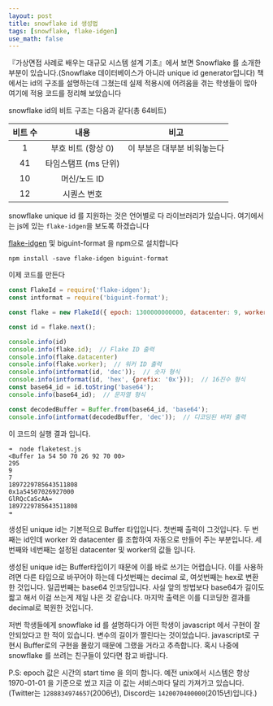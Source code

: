 ```yaml
---
layout: post
title: snowflake id 생성법
tags: [snowflake, flake-idgen]
use_math: false
---
```




『가상면접 사례로 배우는 대규모 시스템 설계 기초』에서 보면 Snowflake 를 소개한 부분이 있습니다.(Snowflake 데이터베이스가 아니라 unique id generator입니다) 책에서는 id의 구조를 설명하는데 그쳤는데 실제 적용시에 어려움을 겪는 학생들이 많아 여기에 적용 코드를 정리해 보았습니다

snowflake id의 비트 구조는 다음과 같다(총 64비트)

| 비트 수 |         내용         |            비고             |
| :-----: | :------------------: | :-------------------------: |
|    1    |  부호 비트 (항상 0)  | 이 부분은 대부분 비워놓는다 |
|   41    | 타임스탬프 (ms 단위) |                             |
|   10    |     머신/노드 ID     |                             |
|   12    |     시퀀스 번호      |                             |



snowflake unique id 를 지원하는 것은 언어별로 다 라이브러리가 있습니다. 여기에서는 js에 있는 `flake-idgen`을 보도록 하겠습니다

[flake-idgen](https://www.npmjs.com/package/flake-idgen) 및 biguint-format 을 npm으로 설치합니다

```
npm install -save flake-idgen biguint-format
```



이제 코드를 만든다

```javascript
const FlakeId = require('flake-idgen');
const intformat = require('biguint-format');

const flake = new FlakeId({ epoch: 1300000000000, datacenter: 9, worker: 7 });

const id = flake.next();

console.info(id)
console.info(flake.id);  // Flake ID 출력
console.info(flake.datacenter)
console.info(flake.worker);  // 워커 ID 출력
console.info(intformat(id, 'dec'));  // 숫자 형식
console.info(intformat(id, 'hex', {prefix: '0x'}));  // 16진수 형식
const base64_id = id.toString('base64');
console.info(base64_id);  // 문자열 형식

const decodedBuffer = Buffer.from(base64_id, 'base64');
console.info(intformat(decodedBuffer, 'dec'));  // 디코딩된 버퍼 출력

```



이 코드의 실행 결과 입니다. 



```
➜  node flaketest.js 
<Buffer 1a 54 50 70 26 92 70 00>
295
9
7
1897229785643511808
0x1a54507026927000
GlRQcCaScAA=
1897229785643511808
➜  
```



생성된 unique id는 기본적으로 Buffer 타입입니다. 첫번째 출력이 그것입니다. 두 번째는 id인데 worker 와 datacenter 를 조합하여 자동으로 만들어 주는 부분입니다. 세번째와 네번째는 설정된 datacenter 및 worker의 값들 입니다. 

생성된 unique id는 Buffer타입이기 때문에 이를 바로 쓰기는 어렵습니다. 이를 사용하려면 다른 타입으로 바꾸어야 하는데 다섯번째는 decimal 로, 여섯번째는 hex로 변환한 것입니다. 일곱번째는 base64 인코딩입니다. 사실 앞의 방법보다 base64가 길이도 짧고 해서 이걸 쓰는게 제일 나은 것 같습니다. 마지막 출력은 이를 디코딩한 결과를 decimal로 복원한 것입니다. 



저번 학생들에게 snowflake id 를 설명하다가 어떤 학생이 javascript 에서 구현이 잘 안되었다고 한 적이 있습니다. 변수의 길이가 짤린다는 것이었습니다. javascript로 구현시 Buffer로의 구현을 몰랐기 때문에 그랬을 거라고 추측합니다. 혹시 나중에 snowflake 를 쓰려는 친구들이 있다면 참고 바랍니다. 



P.S: epoch 값은 시간의 start time 을 의미 합니다. 예전 unix에서 시스템은 항상 1970-01-01 을 기준으로 썼고 지금 이 값는 서비스마다 달리 가져가고 있습니다. (Twitter는 `1288834974657`(2006년), Discord는 `1420070400000`(2015년)입니다.)


